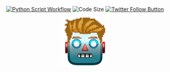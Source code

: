 <div align="center">

[![Python Script Workflow](https://github.com/arnonrdp/Bot-Deschamps-Newsletter/actions/workflows/main.yml/badge.svg)](https://github.com/arnonrdp/Bot-Deschamps-Newsletter/actions/workflows/main.yml)
![Code Size](https://img.shields.io/github/languages/code-size/arnonrdp/Bot-Deschamps-Newsletter)
[![Twitter Follow Button](https://img.shields.io/twitter/follow/BotDeschamps?style=social)](https://twitter.com/BotDeschamps)

[![BotDeschamps](./img/avatar.png)](https://twitter.com/BotDeschamps)

</div>
